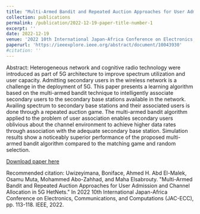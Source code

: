 ```yaml
---
title: "Multi-Armed Bandit and Repeated Auction Approaches for User Admission and Channel Allocation in 5G HetNets"
collection: publications
permalink: /publication/2022-12-19-paper-title-number-1
excerpt: ''
date: 2022-12-19
venue: '2022 10th International Japan-Africa Conference on Electronics, Communications, and Computations (JAC-ECC)'
paperurl: 'https://ieeexplore.ieee.org/abstract/document/10043930'
#citation: ''
---
```

Abstract:
Heterogeneous network and cognitive radio technology were introduced as part of 5G architecture to improve spectrum utilization and user capacity. Admitting secondary users in the wireless network is a challenge in the deployment of 5G. This paper presents a learning algorithm based on the multi-armed bandit technique to intelligently associate secondary users to the secondary base stations available in the network. Availing spectrum to secondary base stations and their associated users is done through a repeated auction game. The multi-armed bandit algorithm applied to the problem of user association enables secondary users oblivious about the channel environment to achieve higher data rates through association with the adequate secondary base station. Simulation results show a noticeably superior performance of the proposed multi-armed bandit algorithm compared to the matching game and random selection.

[Download paper here](https://ieeexplore.ieee.org/abstract/document/10043930)

Recommended citation: Uwizeyimana, Boniface, Ahmed H. Abd El-Malek, Osamu Muta, Mohammed Abo-Zahhad, and Maha Elsabrouty. "Multi-Armed Bandit and Repeated Auction Approaches for User Admission and Channel Allocation in 5G HetNets." In 2022 10th International Japan-Africa Conference on Electronics, Communications, and Computations (JAC-ECC), pp. 113-118. IEEE, 2022.
